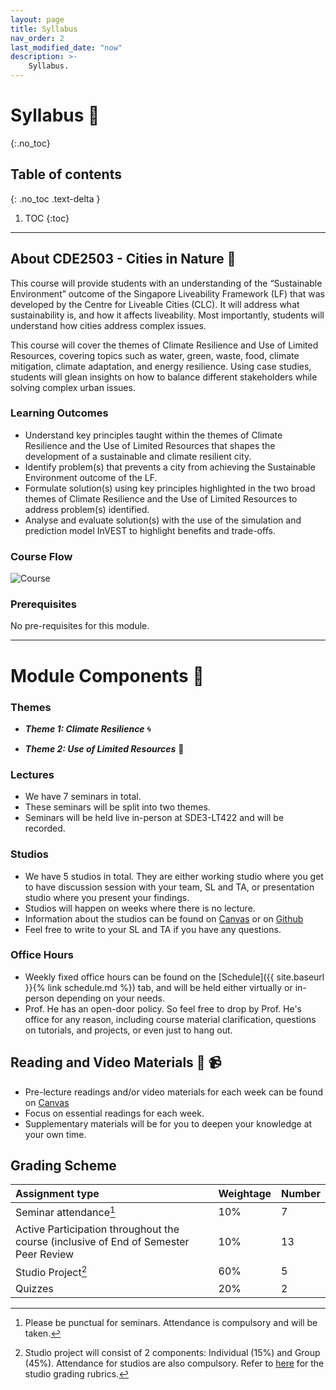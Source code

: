 ```yaml
---
layout: page
title: Syllabus
nav_order: 2
last_modified_date: "now"
description: >-
    Syllabus.
---
```


# Syllabus 📖
{:.no_toc}

## Table of contents
{: .no_toc .text-delta } 

1. TOC
{:toc}

---

## About CDE2503 - Cities in Nature 🌴
This course will provide students with an understanding of the “Sustainable Environment” outcome of the Singapore Liveability Framework (LF) that was developed by the Centre for Liveable Cities (CLC). It will address what sustainability is, and how it affects liveability. Most importantly, students will understand how cities address complex issues.

This course will cover the themes of Climate Resilience and Use of Limited Resources, covering topics such as water, green, waste, food, climate mitigation, climate adaptation, and energy resilience. Using case studies, students will glean insights on how to balance different stakeholders while solving complex urban issues.

### Learning Outcomes
- Understand key principles taught within the themes of Climate Resilience and the Use of Limited Resources that shapes the development of a sustainable and climate resilient city.
- Identify problem(s) that prevents a city from achieving the Sustainable Environment outcome of the LF.
- Formulate solution(s) using key principles highlighted in the two broad themes of Climate Resilience and the Use of Limited Resources to address problem(s) identified.
- Analyse and evaluate solution(s) with the use of the simulation and prediction model InVEST to highlight benefits and trade-offs.

### Course Flow
![Course](../assets/images/course-flow.png)


### Prerequisites
No pre-requisites for this module. 
 
---

# Module Components 📖

### Themes
- _**Theme 1: Climate Resilience**_ 🌀

- _**Theme 2: Use of Limited Resources**_ 🌱

### Lectures
-  We have 7 seminars in total.
- These seminars will be split into two themes.  
- Seminars will be held live in-person at SDE3-LT422 and will be recorded. 

### Studios
- We have 5 studios in total. They are either working studio where you get to have discussion session with your team, SL and TA, or presentation studio where you present your findings.
- Studios will happen on weeks where there is no lecture.
- Information about the studios can be found on [Canvas](https://xiaoganghe.github.io/python-climate-visuals) or on [Github](https://xiaoganghe.github.io/InVEST-Cities-in-Nature/)
- Feel free to write to your SL and TA if you have any questions. 

### Office Hours
- Weekly fixed office hours can be found on the [Schedule]({{ site.baseurl }}{% link schedule.md %}) tab, 
  and will be held either virtually or in-person depending on your needs.
- Prof. He has an open-door policy. So feel free to drop by Prof. He's office for any reason, including course material clarification, 
  questions on tutorials, and projects, or even just to hang out.  

## Reading and Video Materials 📖 📹
- Pre-lecture readings and/or video materials for each week can be found on [Canvas](https://canvas.nus.edu.sg/courses/42112)
- Focus on essential readings for each week.
- Supplementary materials will be for you to deepen your knowledge at your own time. 

## Grading Scheme

| Assignment type          | Weightage | Number     |
|:-------------------------|:----------|:-----------|
| Seminar  attendance[^1]  | 10%       | 7          |
| Active Participation throughout the course (inclusive of End of Semester Peer Review  | 10%       | 13          |
| Studio Project[^2]       | 60%       | 5          |
| Quizzes                  | 20%       | 2          |

[^1]: Please be punctual for seminars. Attendance is compulsory and will be taken. 

[^2]: Studio project will consist of 2 components: Individual (15%) and Group (45%). Attendance for studios are also compulsory. Refer to [here](https://xiaoganghe.github.io/InVEST-Cities-in-Nature/studio/overview#scoring-rubric) for the studio grading rubrics.
